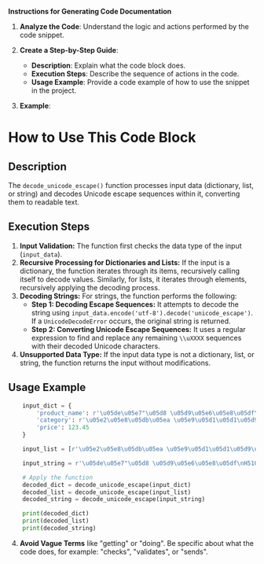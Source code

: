 **Instructions for Generating Code Documentation**

1. **Analyze the Code**: Understand the logic and actions performed by the code snippet.

2. **Create a Step-by-Step Guide**:
    - **Description**: Explain what the code block does.
    - **Execution Steps**: Describe the sequence of actions in the code.
    - **Usage Example**: Provide a code example of how to use the snippet in the project.

3. **Example**:

How to Use This Code Block
=========================================================================================

Description
-------------------------
The `decode_unicode_escape()` function processes input data (dictionary, list, or string) and decodes Unicode escape sequences within it, converting them to readable text.

Execution Steps
-------------------------
1. **Input Validation:** The function first checks the data type of the input (`input_data`). 
2. **Recursive Processing for Dictionaries and Lists:** If the input is a dictionary, the function iterates through its items, recursively calling itself to decode values. Similarly, for lists, it iterates through elements, recursively applying the decoding process.
3. **Decoding Strings:** For strings, the function performs the following:
    - **Step 1: Decoding Escape Sequences:** It attempts to decode the string using `input_data.encode('utf-8').decode('unicode_escape')`. If a `UnicodeDecodeError` occurs, the original string is returned.
    - **Step 2: Converting Unicode Escape Sequences:** It uses a regular expression to find and replace any remaining `\\uXXXX` sequences with their decoded Unicode characters.
4. **Unsupported Data Type:** If the input data type is not a dictionary, list, or string, the function returns the input without modifications.

Usage Example
-------------------------

```python
    input_dict = {
        'product_name': r'\u05de\u05e7"\u05d8 \u05d9\u05e6\u05e8\u05df\nH510M K V2',
        'category': r'\u05e2\u05e8\u05db\u05ea \u05e9\u05d1\u05d1\u05d9\u05dd',
        'price': 123.45
    }

    input_list = [r'\u05e2\u05e8\u05db\u05ea \u05e9\u05d1\u05d1\u05d9\u05dd', r'H510M K V2']

    input_string = r'\u05de\u05e7"\u05d8 \u05d9\u05e6\u05e8\u05df\nH510M K V2'

    # Apply the function
    decoded_dict = decode_unicode_escape(input_dict)
    decoded_list = decode_unicode_escape(input_list)
    decoded_string = decode_unicode_escape(input_string)

    print(decoded_dict)
    print(decoded_list)
    print(decoded_string)

```

4. **Avoid Vague Terms** like "getting" or "doing". Be specific about what the code does, for example: "checks", "validates", or "sends".